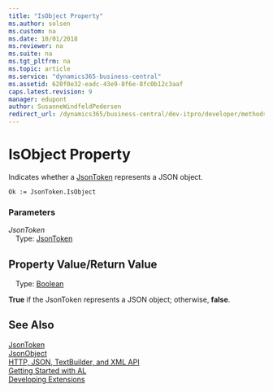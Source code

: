 ```yaml
---
title: "IsObject Property"
ms.author: solsen
ms.custom: na
ms.date: 10/01/2018
ms.reviewer: na
ms.suite: na
ms.tgt_pltfrm: na
ms.topic: article
ms.service: "dynamics365-business-central"
ms.assetid: 620f0e32-eadc-43e9-8f6e-8fc0b12c3aaf
caps.latest.revision: 9
manager: edupont
author: SusanneWindfeldPedersen
redirect_url: /dynamics365/business-central/dev-itpro/developer/methods-auto/library
---
```

<!--This topic is deprected, see redirection URL-->

 

# IsObject Property
Indicates whether a [JsonToken](jsontoken-class.md) represents a JSON object.

```
Ok := JsonToken.IsObject
```

### Parameters
*JsonToken*  
&emsp;Type: [JsonToken](jsontoken-class.md)

## Property Value/Return Value
&emsp;Type: [Boolean](../datatypes/devenv-boolean-data-type.md)

**True** if the JsonToken represents a JSON object; otherwise, **false**.

## See Also
[JsonToken](jsontoken-class.md)  
[JsonObject](jsonobject-class.md)  
[HTTP, JSON, TextBuilder, and XML API](../devenv-restapi-overview.md)  
[Getting Started with AL](../devenv-get-started.md)  
[Developing Extensions](../devenv-dev-overview.md)

